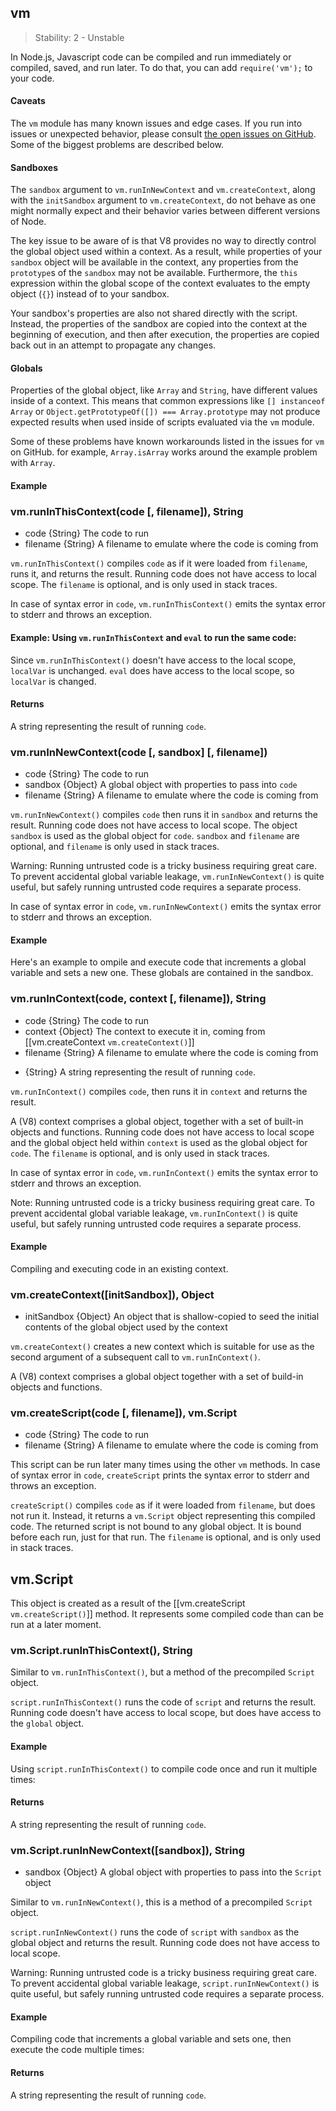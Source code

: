## vm

> Stability: 2 - Unstable
    
In Node.js, Javascript code can be compiled and run immediately or compiled,
saved, and run later. To do that, you can add `require('vm');` to your code.

#### Caveats

The `vm` module has many known issues and edge cases. If you run into
issues or unexpected behavior, please consult
[the open issues on GitHub](https://github.com/joyent/node/issues/search?q=vm).
Some of the biggest problems are described below.

#### Sandboxes

The `sandbox` argument to `vm.runInNewContext` and `vm.createContext`,
along with the `initSandbox` argument to `vm.createContext`, do not
behave as one might normally expect and their behavior varies
between different versions of Node.

The key issue to be aware of is that V8 provides no way to directly
control the global object used within a context. As a result, while
properties of your `sandbox` object will be available in the context,
any properties from the `prototype`s of the `sandbox` may not be
available. Furthermore, the `this` expression within the global scope
of the context evaluates to the empty object (`{}`) instead of to
your sandbox.

Your sandbox's properties are also not shared directly with the script.
Instead, the properties of the sandbox are copied into the context at
the beginning of execution, and then after execution, the properties
are copied back out in an attempt to propagate any changes.

#### Globals

Properties of the global object, like `Array` and `String`, have
different values inside of a context. This means that common
expressions like `[] instanceof Array` or
`Object.getPrototypeOf([]) === Array.prototype` may not produce
expected results when used inside of scripts evaluated via the `vm` module.

Some of these problems have known workarounds listed in the issues for
`vm` on GitHub. for example, `Array.isArray` works around
the example problem with `Array`.

#### Example

<script src='http://snippets.nodemanual.org/github.com/mattpardee/nodemanual.org-examples/nodejs_ref_guide/vm/vm.js?linestart=3&lineend=0&showlines=false' defer='defer'></script>


### vm.runInThisContext(code [, filename]), String
- code {String}   The code to run
- filename {String}  A filename to emulate where the code is coming from 

`vm.runInThisContext()` compiles `code` as if it were loaded from `filename`,
runs it, and returns the result. Running code does not have access to local
scope. The `filename` is optional, and is only used in stack traces.

In case of syntax error in `code`, `vm.runInThisContext()` emits the syntax
error to stderr and throws an exception.

#### Example: Using `vm.runInThisContext` and `eval` to run the same code:

<script src='http://snippets.nodemanual.org/github.com/mattpardee/nodemanual.org-examples/nodejs_ref_guide/vm/vm.runInThisContext.js?linestart=3&lineend=0&showlines=false' defer='defer'></script>

Since `vm.runInThisContext()` doesn't have access to the local scope, `localVar`
is unchanged. `eval` does have access to the local scope, so `localVar` is
changed.

#### Returns

A string representing the result of running `code`.

 


### vm.runInNewContext(code [, sandbox] [, filename])
- code {String}  The code to run
- sandbox {Object}  A global object with properties to pass into `code`
- filename {String}   A filename to emulate where the code is coming from

`vm.runInNewContext()` compiles `code` then runs it in `sandbox` and returns the
result. Running code does not have access to local scope. The object `sandbox`
is used as the global object for `code`.
`sandbox` and `filename` are optional, and `filename` is only used in stack
traces.

Warning: Running untrusted code is a tricky business requiring great care.  To
prevent accidental global variable leakage, `vm.runInNewContext()` is quite
useful, but safely running untrusted code requires a separate process.

In case of syntax error in `code`, `vm.runInNewContext()` emits the syntax error
to stderr and throws an exception.

#### Example

Here's an example to ompile and execute code that increments a global variable
and sets a new one. These globals are contained in the sandbox.

<script src='http://snippets.nodemanual.org/github.com/mattpardee/nodemanual.org-examples/nodejs_ref_guide/vm/vm.runInNewContext.js?linestart=3&lineend=0&showlines=false' defer='defer'></script>
 


### vm.runInContext(code, context [, filename]), String
- code {String}  The code to run
- context {Object}  The context to execute it in, coming from [[vm.createContext
`vm.createContext()`]]
- filename {String}  A filename to emulate where the code is coming from
+ {String} A string representing the result of running `code`.

`vm.runInContext()` compiles `code`, then runs it in `context` and returns the
result.

A (V8) context comprises a global object, together with a set of built-in
objects and functions. Running code does not have access to local scope and the
global object held within `context` is used as the global object for `code`. The
`filename` is optional, and is only used in stack traces.

In case of syntax error in `code`, `vm.runInContext()` emits the syntax error to
stderr and throws an exception.

Note: Running untrusted code is a tricky business requiring great care.  To 
prevent accidental global variable leakage, `vm.runInContext()` is quite useful, 
but safely running untrusted code requires a separate process.

#### Example

Compiling and executing code in an existing context.

<script src='http://snippets.nodemanual.org/github.com/mattpardee/nodemanual.org-examples/nodejs_ref_guide/vm/vm.runInContext.js?linestart=3&lineend=0&showlines=false' defer='defer'></script>



### vm.createContext([initSandbox]), Object
- initSandbox {Object}  An object that is shallow-copied to seed the initial
contents of the global object used by the context

`vm.createContext()` creates a new context which is suitable for use as the
second argument of a subsequent call to `vm.runInContext()`. 

A (V8) context comprises a global object together with a set of build-in objects
and functions.

### vm.createScript(code [, filename]), vm.Script
- code {String}  The code to run
- filename {String}  A filename to emulate where the code is coming from


This script can be run later many times using the other `vm` methods. In case of
syntax error in `code`, `createScript` prints the syntax error to stderr and
throws an exception.


`createScript()` compiles `code` as if it were loaded from `filename`, but does
not run it. Instead, it returns a `vm.Script` object representing this compiled
code. The returned script is not bound to any global object. It is bound before
each run, just for that run. The `filename` is optional, and is only used in
stack traces.

 
## vm.Script

This object is created as a result of the [[vm.createScript
`vm.createScript()`]] method. It represents some compiled code than can be run
at a later moment.




### vm.Script.runInThisContext(), String

Similar to `vm.runInThisContext()`, but a method of the precompiled `Script`
object.

`script.runInThisContext()` runs the code of `script` and returns the result.
Running code doesn't have access to local scope, but does have access to the
`global` object.

#### Example

Using `script.runInThisContext()` to compile code once and run it multiple
times:

<script src='http://snippets.nodemanual.org/github.com/mattpardee/nodemanual.org-examples/nodejs_ref_guide/vm/vm.Script.runInThisContext.js?linestart=3&lineend=0&showlines=false' defer='defer'></script>

#### Returns

A string representing the result of running `code`.

 


### vm.Script.runInNewContext([sandbox]), String
- sandbox {Object}  A global object with properties to pass into the `Script`
object

Similar to `vm.runInNewContext()`, this is a method of a precompiled `Script`
object.

`script.runInNewContext()` runs the code of `script` with `sandbox` as the
global object and returns the result. Running code does not have access to local
scope.

Warning: Running untrusted code is a tricky business requiring great care.  To
prevent accidental global variable leakage, `script.runInNewContext()` is quite
useful, but safely running untrusted code requires a separate process.

#### Example

Compiling code that increments a global variable and sets one, then execute the
code multiple times:

<script src='http://snippets.nodemanual.org/github.com/mattpardee/nodemanual.org-examples/nodejs_ref_guide/vm/vm.Script.runInNewContext.js?linestart=3&lineend=0&showlines=false' defer='defer'></script>

#### Returns

A string representing the result of running `code`.

 

